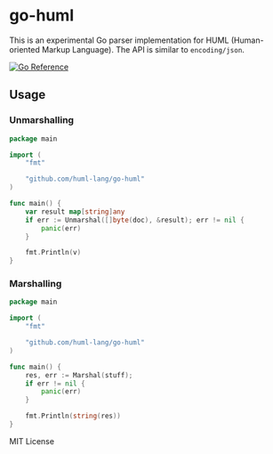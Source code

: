 # go-huml

This is an experimental Go parser implementation for HUML (Human-oriented Markup Language). The API is similar to `encoding/json`.

[![Go Reference](https://pkg.go.dev/badge/github.com/huml-lang/go-huml.svg)](https://pkg.go.dev/github.com/huml-lang/go-huml)

## Usage

### Unmarshalling

```go
package main

import (
    "fmt"

    "github.com/huml-lang/go-huml"
)

func main() {
	var result map[string]any
	if err := Unmarshal([]byte(doc), &result); err != nil {
		panic(err)
	}

	fmt.Println(v)
}
```

### Marshalling

```go
package main

import (
    "fmt"

    "github.com/huml-lang/go-huml"
)

func main() {
	res, err := Marshal(stuff);
    if err != nil {
		panic(err)
	}

	fmt.Println(string(res))
}
```

MIT License
